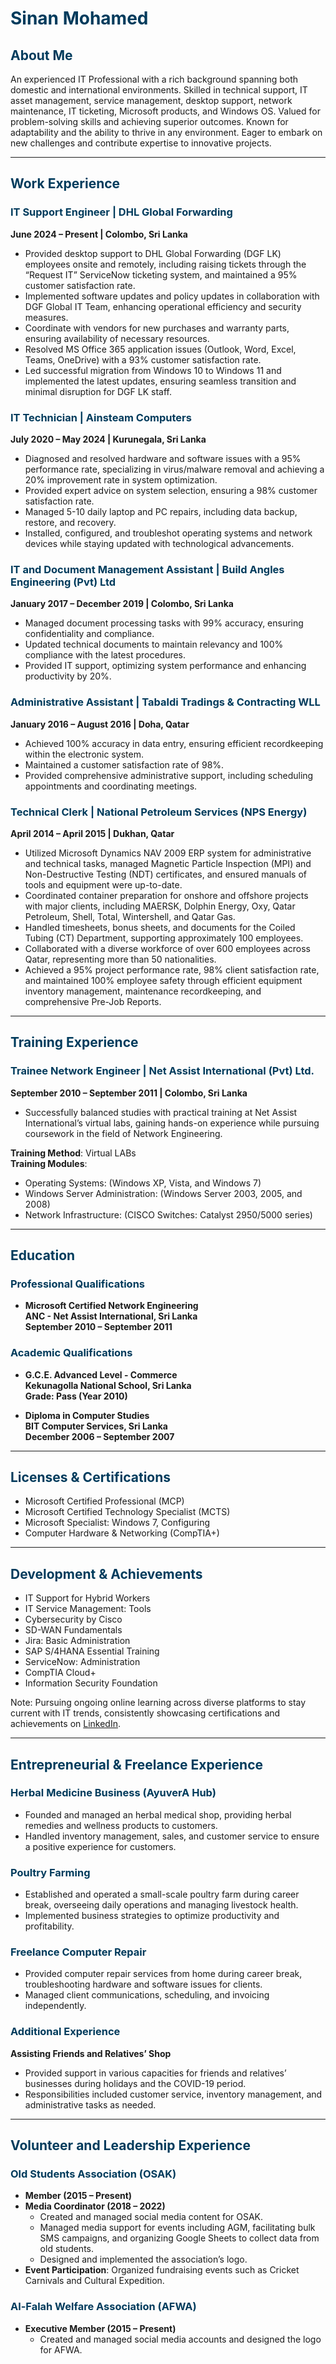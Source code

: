 # <span style="color:#003b5c;">Sinan Mohamed</span>

## <span style="color:#003b5c;">About Me</span>

An experienced IT Professional with a rich background spanning both domestic and international environments. Skilled in technical support, IT asset management, service management, desktop support, network maintenance, IT ticketing, Microsoft products, and Windows OS. Valued for problem-solving skills and achieving superior outcomes. Known for adaptability and the ability to thrive in any environment. Eager to embark on new challenges and contribute expertise to innovative projects.

---

## <span style="color:#003b5c;">Work Experience</span>

### <span style="color:#003b5c;">IT Support Engineer | DHL Global Forwarding</span>
**June 2024 – Present | Colombo, Sri Lanka**
- Provided desktop support to DHL Global Forwarding (DGF LK) employees onsite and remotely, including raising tickets through the “Request IT” ServiceNow ticketing system, and maintained a 95% customer satisfaction rate.
- Implemented software updates and policy updates in collaboration with DGF Global IT Team, enhancing operational efficiency and security measures.
- Coordinate with vendors for new purchases and warranty parts, ensuring availability of necessary resources.
- Resolved MS Office 365 application issues (Outlook, Word, Excel, Teams, OneDrive) with a 93% customer satisfaction rate.
- Led successful migration from Windows 10 to Windows 11 and implemented the latest updates, ensuring seamless transition and minimal disruption for DGF LK staff.

### <span style="color:#003b5c;">IT Technician | Ainsteam Computers</span>
**July 2020 – May 2024 | Kurunegala, Sri Lanka**
- Diagnosed and resolved hardware and software issues with a 95% performance rate, specializing in virus/malware removal and achieving a 20% improvement rate in system optimization.
- Provided expert advice on system selection, ensuring a 98% customer satisfaction rate.
- Managed 5-10 daily laptop and PC repairs, including data backup, restore, and recovery.
- Installed, configured, and troubleshot operating systems and network devices while staying updated with technological advancements.

### <span style="color:#003b5c;">IT and Document Management Assistant | Build Angles Engineering (Pvt) Ltd</span>
**January 2017 – December 2019 | Colombo, Sri Lanka**
- Managed document processing tasks with 99% accuracy, ensuring confidentiality and compliance.
- Updated technical documents to maintain relevancy and 100% compliance with the latest procedures.
- Provided IT support, optimizing system performance and enhancing productivity by 20%.

### <span style="color:#003b5c;">Administrative Assistant | Tabaldi Tradings & Contracting WLL</span>
**January 2016 – August 2016 | Doha, Qatar**
- Achieved 100% accuracy in data entry, ensuring efficient recordkeeping within the electronic system.
- Maintained a customer satisfaction rate of 98%.
- Provided comprehensive administrative support, including scheduling appointments and coordinating meetings.

### <span style="color:#003b5c;">Technical Clerk | National Petroleum Services (NPS Energy)</span>
**April 2014 – April 2015 | Dukhan, Qatar**
- Utilized Microsoft Dynamics NAV 2009 ERP system for administrative and technical tasks, managed Magnetic Particle Inspection (MPI) and Non-Destructive Testing (NDT) certificates, and ensured manuals of tools and equipment were up-to-date.
- Coordinated container preparation for onshore and offshore projects with major clients, including MAERSK, Dolphin Energy, Oxy, Qatar Petroleum, Shell, Total, Wintershell, and Qatar Gas.
- Handled timesheets, bonus sheets, and documents for the Coiled Tubing (CT) Department, supporting approximately 100 employees.
- Collaborated with a diverse workforce of over 600 employees across Qatar, representing more than 50 nationalities.
- Achieved a 95% project performance rate, 98% client satisfaction rate, and maintained 100% employee safety through efficient equipment inventory management, maintenance recordkeeping, and comprehensive Pre-Job Reports.

---

## <span style="color:#003b5c;">Training Experience</span>

### <span style="color:#003b5c;">Trainee Network Engineer | Net Assist International (Pvt) Ltd.</span>
**September 2010 – September 2011 | Colombo, Sri Lanka**
- Successfully balanced studies with practical training at Net Assist International’s virtual labs, gaining hands-on experience while pursuing coursework in the field of Network Engineering.

**Training Method**: Virtual LABs  
**Training Modules**:  
- Operating Systems: (Windows XP, Vista, and Windows 7)  
- Windows Server Administration: (Windows Server 2003, 2005, and 2008)  
- Network Infrastructure: (CISCO Switches: Catalyst 2950/5000 series)

---

## <span style="color:#003b5c;">Education</span>

### <span style="color:#003b5c;">Professional Qualifications</span>
- **Microsoft Certified Network Engineering**  
  **ANC - Net Assist International, Sri Lanka**  
  **September 2010 – September 2011**

### <span style="color:#003b5c;">Academic Qualifications</span>
- **G.C.E. Advanced Level - Commerce**  
  **Kekunagolla National School, Sri Lanka**  
  **Grade: Pass (Year 2010)**

- **Diploma in Computer Studies**  
  **BIT Computer Services, Sri Lanka**  
  **December 2006 – September 2007**

---

## <span style="color:#003b5c;">Licenses & Certifications</span>
- Microsoft Certified Professional (MCP)
- Microsoft Certified Technology Specialist (MCTS)
- Microsoft Specialist: Windows 7, Configuring
- Computer Hardware & Networking (CompTIA+)

---

## <span style="color:#003b5c;">Development & Achievements</span>
- IT Support for Hybrid Workers
- IT Service Management: Tools
- Cybersecurity by Cisco
- SD-WAN Fundamentals
- Jira: Basic Administration
- SAP S/4HANA Essential Training
- ServiceNow: Administration
- CompTIA Cloud+
- Information Security Foundation

Note: Pursuing ongoing online learning across diverse platforms to stay current with IT trends, consistently showcasing certifications and achievements on [LinkedIn](https://linkedin.com/in/sinan7).

---

## <span style="color:#003b5c;">Entrepreneurial & Freelance Experience</span>

### <span style="color:#003b5c;">Herbal Medicine Business (AyuverA Hub)</span>
- Founded and managed an herbal medical shop, providing herbal remedies and wellness products to customers.
- Handled inventory management, sales, and customer service to ensure a positive experience for customers.

### <span style="color:#003b5c;">Poultry Farming</span>
- Established and operated a small-scale poultry farm during career break, overseeing daily operations and managing livestock health.
- Implemented business strategies to optimize productivity and profitability.

### <span style="color:#003b5c;">Freelance Computer Repair</span>
- Provided computer repair services from home during career break, troubleshooting hardware and software issues for clients.
- Managed client communications, scheduling, and invoicing independently.

### <span style="color:#003b5c;">Additional Experience</span>
**Assisting Friends and Relatives’ Shop**
- Provided support in various capacities for friends and relatives’ businesses during holidays and the COVID-19 period.
- Responsibilities included customer service, inventory management, and administrative tasks as needed.

---

## <span style="color:#003b5c;">Volunteer and Leadership Experience</span>

### <span style="color:#003b5c;">Old Students Association (OSAK)</span>
- **Member (2015 – Present)**
- **Media Coordinator (2018 – 2022)**
  - Created and managed social media content for OSAK.
  - Managed media support for events including AGM, facilitating bulk SMS campaigns, and organizing Google Sheets to collect data from old students.
  - Designed and implemented the association’s logo.
- **Event Participation**: Organized fundraising events such as Cricket Carnivals and Cultural Expedition.

### <span style="color:#003b5c;">Al-Falah Welfare Association (AFWA)</span>
- **Executive Member (2015 – Present)**
  - Created and managed social media accounts and designed the logo for AFWA.
